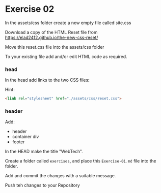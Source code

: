 # Exercise 02

In the assets/css folder create a new empty file called site.css

Download a copy of the HTML Reset file from https://elad2412.github.io/the-new-css-reset/ 

Move this reset.css file into the assets/css folder

To your existing file add and/or edit HTML code as required.

### head
In the head add links to the two CSS files:

Hint: 
```html
<link rel="stylesheet" href="./assets/css/reset.css">
```

### header


Add:
- header
- container div
- footer

In the HEAD make the title "WebTech".

Create a folder called `exercises`, and place this `Exercise-01.md` file into the folder.

Add and commit the changes with a suitable message.

Push teh changes to your Repository
